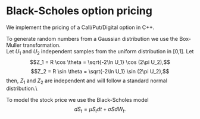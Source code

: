 # Black-Scholes option pricing

We implement the pricing of a Call/Put/Digital option in C++.

To generate random numbers from a Gaussian distribution we use the Box-Muller transformation.\
Let $U_1$ and $U_2$ independent samples from the uniform distribution in [0,1]. Let
$$Z_1 = R \cos \theta = \sqrt{-2\ln U_1} \cos (2\pi U_2),$$
$$Z_2 = R \sin \theta = \sqrt{-2\ln U_1} \sin (2\pi U_2),$$
then, $Z_1$ and $Z_2$ are independent and will follow a standard normal distribution.\

To model the stock price we use the Black-Scholes model
$$dS_t = \mu S_t dt + \sigma S dW_t.$$



